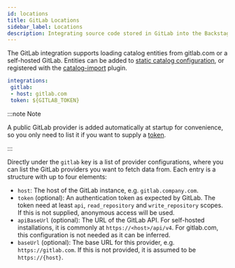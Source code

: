 ```yaml
---
id: locations
title: GitLab Locations
sidebar_label: Locations
description: Integrating source code stored in GitLab into the Backstage catalog
---
```


The GitLab integration supports loading catalog entities from gitlab.com or a
self-hosted GitLab. Entities can be added to
[static catalog configuration](../../features/software-catalog/configuration.md),
or registered with the
[catalog-import](https://github.com/backstage/backstage/tree/master/plugins/catalog-import)
plugin.

```yaml
integrations:
 gitlab:
 - host: gitlab.com
 token: ${GITLAB_TOKEN}
```

:::note Note

A public GitLab provider is added automatically at startup for convenience, so you only need to list it if you want to supply a [token](https://docs.gitlab.com/ee/user/profile/personal_access_tokens.html).

:::

Directly under the `gitlab` key is a list of provider configurations, where you
can list the GitLab providers you want to fetch data from. Each entry is a
structure with up to four elements:

- `host`: The host of the GitLab instance, e.g. `gitlab.company.com`.
- `token` (optional): An authentication token as expected by GitLab. The token need at least `api`, `read_repository` and `write_repository` scopes. If this is
 not supplied, anonymous access will be used.
- `apiBaseUrl` (optional): The URL of the GitLab API. For self-hosted
 installations, it is commonly at `https://<host>/api/v4`. For gitlab.com, this
 configuration is not needed as it can be inferred.
- `baseUrl` (optional): The base URL for this provider, e.g.
 `https://gitlab.com`. If this is not provided, it is assumed to be
 `https://{host}`.
